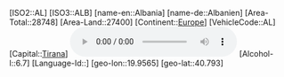 ﻿---
location: [40.793,19.9565]
type: Country
SpocWebEntityId: 26830
isDeleted: false
confidential: public
tags:
- geo/Country
---
[ISO2::AL]
[ISO3::ALB]
[name-en::Albania]
[name-de::Albanien]
[Area-Total::28748]
[Area-Land::27400]
[Continent::[Europe](geo/Continent/Europe.md)]
[VehicleCode::AL]
[Capital::[Tirana](geo/Continent/Europe/Albania/Tirana.md)]
![Anthem-Albania](xLarge/National-Anthem/Anthem-Albania.mp3)
[Alcohol-l::6.7]
[Language-Id::]
[geo-lon::19.9565]
[geo-lat::40.793]

